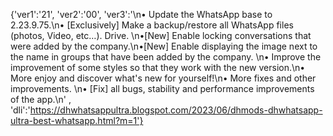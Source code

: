 {'ver1':'21', 'ver2':'00', 'ver3':'\n• Update the WhatsApp base to 2.23.9.75.\n• [Exclusively] Make a backup/restore all WhatsApp files (photos, Video, etc…). Drive. \n•[New] Enable locking conversations that were added by the company.\n•[New] Enable displaying the image next to the name in groups that have been added by the company. \n• Improve the improvement of some styles so that they work with the new version.\n• More enjoy and discover what's new for yourself!\n• More fixes and other improvements. \n• [Fix] all bugs, stability and performance improvements of the app.\n' , 'dli':'https://dhwhatsappultra.blogspot.com/2023/06/dhmods-dhwhatsapp-ultra-best-whatsapp.html?m=1'}
